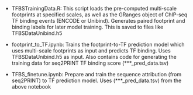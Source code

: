 - TFBSTrainingData.R: This script loads the pre-computed multi-scale footprints at specified scales, as well as the GRanges object of ChIP-seq TF binding events (ENCODE or Unibind). Generates paired footprint and binding labels for later model training. This is saved to files like TFBSDataUnibind.h5

- footprint_to_TF.ipynb: Trains the footprint-to-TF prediction model which uses multi-scale footprints as input and predicts TF binding. Uses TFBSDataUnibind.h5 as input. Also contains code for generating the training data for seq2PRINT TF binding score (***_pred_data.tsv)

- TFBS_finetune.ipynb: Prepare and train the sequence attribution (from seq2PRINT) to TF prediction model. Uses (***_pred_data.tsv) from the above notebook

